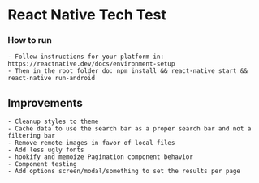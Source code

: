 # React Native Tech Test

### How to run
    - Follow instructions for your platform in: https://reactnative.dev/docs/environment-setup
    - Then in the root folder do: npm install && react-native start && react-native run-android
## Improvements
    - Cleanup styles to theme
    - Cache data to use the search bar as a proper search bar and not a filtering bar
    - Remove remote images in favor of local files
    - Add less ugly fonts
    - hookify and memoize Pagination component behavior
    - Component testing
    - Add options screen/modal/something to set the results per page
